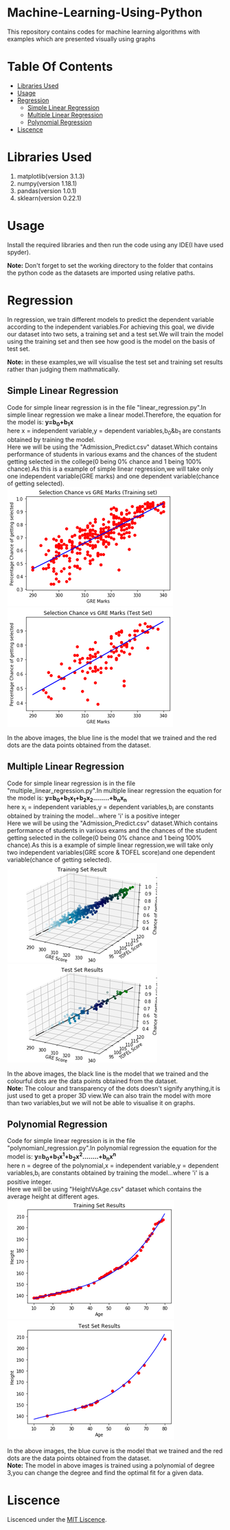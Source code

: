 # Machine-Learning-Using-Python
This repository contains codes for machine learning algorithms with examples which are presented visually using graphs 

# Table Of Contents 
  * [Libraries Used](#libraries-used)
  * [Usage](#usage)
  * [Regression](#regression)
    * [Simple Linear Regression](#simple-linear-regression)
    * [Multiple Linear Regression](#multiple-linear-regression)
    * [Polynomial Regression](#polynomial-regression)
  * [Liscence](#liscence)
    
# Libraries Used
1) matplotlib(version 3.1.3)
2) numpy(version 1.18.1)
3) pandas(version 1.0.1)
4) sklearn(version 0.22.1)

# Usage

Install the required libraries and then run the code using any IDE(I have used spyder).

**Note:** Don't forget to set the working directory to the folder that contains the python code as the datasets are imported using relative paths.

# Regression
In regression, we train different models to predict the dependent variable according to the independent variables.For achieving this goal, we divide our dataset into two sets, a training set and a test set.We will train the model using the training set and then see how good is the model on the basis of test set.

**Note:** in these examples,we will visualise the test set and training set results rather than judging them mathmatically.

## Simple Linear Regression

Code for simple linear regression is in the file "linear_regression.py".In simple linear regression we make a linear model.Therefore, the equation for the model is:
**y=b<sub>0</sub>+b<sub>1</sub>x**<br/>here x = independent variable,y = dependent variables,b<sub>0</sub>&b<sub>1</sub> are constants obtained by training the model.
<br/>Here we will be using the "Admission_Predict.csv" dataset.Which contains performance of students in various exams and the chances of the student getting selected in the college(0 being 0% chance and 1 being 100% chance).As this is a example of simple linear regression,we will take only one independent variable(GRE marks) and one dependent variable(chance of getting selected).
<br/>![linear_regression_image](Images/linear_regression_train.png) &nbsp; &nbsp; &nbsp;
![linear_regression_image](Images/linear_regression_test.png)
<a>

 In the above images, the blue line is the model that we trained and the red dots are the data points obtained from the dataset.
</a> 

## Multiple Linear Regression

Code for simple linear regression is in the file "multiple_linear_regression.py".In multiple linear regression the equation for the model is:
**y=b<sub>0</sub>+b<sub>1</sub>x<sub>1</sub>+b<sub>2</sub>x<sub>2</sub>........+b<sub>n</sub>x<sub>n</sub>**<br/>here x<sub>i</sub> = independent variables,y = dependent variables,b<sub>i</sub> are constants obtained by training the model...where 'i' is a positive integer
<br/>Here we will be using the "Admission_Predict.csv" dataset.Which contains performance of students in various exams and the chances of the student getting selected in the college(0 being 0% chance and 1 being 100% chance).As this is a example of simple linear regression,we will take only two independent variables(GRE score & TOFEL score)and one dependent variable(chance of getting selected).
<br/>![multiple_linear_regression_image](Images/multiple_linear_regression_train.png) &nbsp; &nbsp; &nbsp;
![multiple_linear_regression_image](Images/multiple_linear_regression_test.png)
<a>
 
 In the above images, the black line is the model that we trained and the colourful dots are the data points obtained from the dataset.
 <br/>**Note:** The colour and transparency of the dots doesn't signify anything,it is just used to get a proper 3D view.We can also train the model with more than two variables,but we will not be able to visualise it on graphs.
</a> 

## Polynomial Regression

Code for simple linear regression is in the file "polynomianl_regression.py".In polynomial regression the equation for the model is:
**y=b<sub>0</sub>+b<sub>1</sub>x<sup>1</sup>+b<sub>2</sub>x<sup>2</sup>........+b<sub>n</sub>x<sup>n</sup>**<br/>here n = degree of the polynomial,x = independent variable,y = dependent variables,b<sub>i</sub> are constants obtained by training the model...where 'i' is a positive integer.
<br/>Here we will be using "HeightVsAge.csv" dataset which contains the average height at different ages. 
<br/>![polynomial_regression_image](Images/polynomial_regression_train.png) &nbsp; &nbsp; &nbsp;
![polynomial_regression_image](Images/polynomial_regression_test.png)
<a>

 In the above images, the blue curve is the model that we trained and the red dots are the data points obtained from the dataset.
<br/>**Note:** The model in above images is trained using a polynomial of degree 3,you can change the degree and find the optimal fit for a given data.
</a> 

# Liscence
Liscenced under the [MIT Liscence](Liscence).
